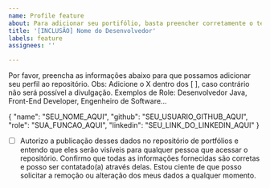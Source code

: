 ```yaml
---
name: Profile feature
about: Para adicionar seu portifólio, basta preencher corretamente o template.
title: '[INCLUSÃO] Nome do Desenvolvedor'
labels: feature
assignees: ''

---
```


Por favor, preencha as informações abaixo para que possamos adicionar seu perfil ao repositório.
Obs: Adicione o X dentro dos [ ], caso contrário não será possível a divulgação.
Exemplos de Role: Desenvolvedor Java, Front-End Developer, Engenheiro de Software...

{
  "name": "SEU_NOME_AQUI",
  "github": "SEU_USUARIO_GITHUB_AQUI",
  "role": "SUA_FUNCAO_AQUI",
  "linkedin": "SEU_LINK_DO_LINKEDIN_AQUI"
}

- [ ] Autorizo a publicação desses dados no repositório de portfólios e entendo que eles serão visíveis para qualquer pessoa que acessar o repositório. Confirmo que todas as informações fornecidas são corretas e posso ser contatado(a) através delas. Estou ciente de que posso solicitar a remoção ou alteração dos meus dados a qualquer momento.
